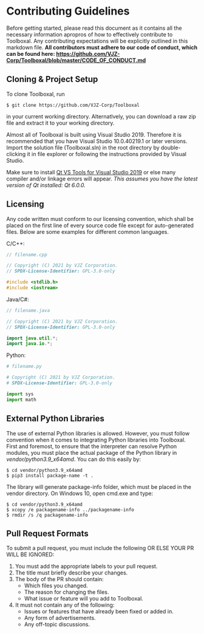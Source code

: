 # Contributing Guidelines
Before getting started, please read this document as it contains all the necessary information apropros of how to effectively contribute to Toolboxal. Any contributing expectations will be explicitly outlined in this markdown file. <b> All contributors must adhere to our code of conduct, which can be found here: https://github.com/VJZ-Corp/Toolboxal/blob/master/CODE_OF_CONDUCT.md</b>

<h2>Cloning & Project Setup</h2>
To clone Toolboxal, run 

```
$ git clone https://github.com/VJZ-Corp/Toolboxal
```
in your current working directory. Alternatlvely, you can download a raw zip file and extract it to your working directory. 

Almost all of Toolboxal is built using Visual Studio 2019. Therefore it is recommended that you have Visual Studio 10.0.40219.1 or later versions. Import the solution file (Toolboxal.sln) in the root directory by double-clicking it in file explorer or following the instructions provided by Visual Studio. 

Make sure to install [Qt VS Tools for Visual Studio 2019](https://marketplace.visualstudio.com/items?itemName=TheQtCompany.QtVisualStudioTools2019) or else many compiler and/or linkage errors will appear. *This assumes you have the latest version of Qt installed: Qt 6.0.0.*

<h2>Licensing</h2>
Any code written must conform to our licensing convention, which shall be placed on the first line of every source code file except for auto-generated files. Below are some examples for different common languages.

C/C++:
```cpp
// filename.cpp

// Copyright (C) 2021 by VJZ Corporation.
// SPDX-License-Identifier: GPL-3.0-only

#include <stdlib.h>
#include <iostream>
```

Java/C#:
```java
// filename.java

// Copyright (C) 2021 by VJZ Corporation.
// SPDX-License-Identifier: GPL-3.0-only

import java.util.*;
import java.io.*;
```

Python:
```python
# filename.py

# Copyright (C) 2021 by VJZ Corporation.
# SPDX-License-Identifier: GPL-3.0-only

import sys
import math
```

<h2>External Python Libraries</h2>
The use of external Python libraries is allowed. However, you must follow convention when it comes to integrating Python libraries into Toolboxal. First and foremost, to ensure that the interpreter can resolve Python modules, you must place the actual package of the Python library in <em>vendor/python3.9_x64amd</em>. You can do this easily by:

```
$ cd vendor/python3.9_x64amd
$ pip3 install package-name -t .
```
The library will generate package-info folder, which must be placed in the vendor directory. On Windows 10, open cmd.exe and type:

```
$ cd vendor/python3.9_x64amd
$ xcopy /e packagename-info ../packagename-info
$ rmdir /s /q packagename-info
```

<h2>Pull Request Formats</h2>
To submit a pull request, you must include the following OR ELSE YOUR PR WILL BE IGNORED:

1. You must add the appropriate labels to your pull request.
2. The title must briefly describe your changes.
3. The body of the PR should contain:
    - Which files you changed.
    - The reason for changing the files.
    - What issue or feature will you add to Toolboxal.
4. It must not contain any of the following:
    - Issues or features that have already been fixed or added in.
    - Any form of advertisements.
    - Any off-topic discussions.

